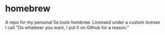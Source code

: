 # homebrew
A repo for my personal 5e.tools hombrew.
Licensed under a custom license I call "Do whatever you want, I put it on Github for a reason."
